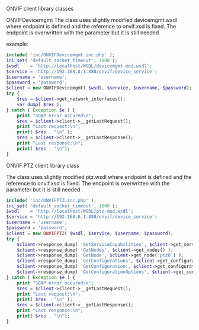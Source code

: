 ONVIF client library classes

ONVIFDevicemgmt
The class uses slightly modified devicemgmt.wsdl where endpoint is defined and the reference to onvif.xsd is fixed.
The endpoint is overwritten with the parameter but it is still needed

example:
```php
include( 'inc/ONVIFDevicemgmt.inc.php' );
ini_set( 'default_socket_timeout', 1800 ); 
$wsdl    = 'http://localhost/WSDL/devicemgmt-mod.wsdl';
$service = 'http://192.168.0.1:888/onvif/device_service';
$username = 'username';
$password = 'password';
$client = new ONVIFDevicemgmt( $wsdl, $service, $username, $password);
try {
	$res = $client->get_network_interfaces();
	var_dump( $res );
} catch ( Exception $e ) {
	print "SOAP error occured\n";
	$res = $client->client->__getLastRequest();
	print "Last request:\n";
	print( $res . "\n" );
	$res = $client->client->__getLastResponse();
	print "Last response:\n";
	print( $res . "\n");
}
```

ONVIF PTZ client library class

The class uses slightly modified ptz.wsdl where endpoint is defined and the reference to onvif.xsd is fixed. 
The endpoint is overwritten with the parameter but it is still needed

```php
include( 'inc/ONVIFPTZ.inc.php' );
ini_set( 'default_socket_timeout', 1800 ); 
$wsdl    = 'http://localhost/WSDL/ptz-mod.wsdl';
$service = 'http://192.168.0.1:888/onvif/device_service';
$username = 'username';
$password = 'password';
$client = new ONVIFPTZ( $wsdl, $service, $username, $password);
try {
	$client->response_dump( 'GetServiceCapabilities', $client->get_service_capabilities() );
	$client->response_dump( 'GetNodes', $client->get_nodes() );
	$client->response_dump( 'GetNode', $client->get_node('ptz0') );
	$client->response_dump( 'GetConfigurations', $client->get_configurations() );
	$client->response_dump( 'GetConfiguration', $client->get_configuration('ptzconf0') );
	$client->response_dump( 'GetConfigurationOptions', $client->get_configuration_options('ptzconf0') );
} catch ( Exception $e ) {
	print "SOAP error occured\n";
	$res = $client->client->__getLastRequest();
	print "Last request:\n";
	print( $res . "\n" );
	$res = $client->client->__getLastResponse();
	print "Last response:\n";
	print( $res . "\n");
}
```

